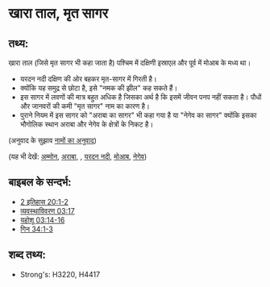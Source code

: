 # खारा ताल, मृत सागर #

## तथ्य: ##

खारा ताल (जिसे मृत सागर भी कहा जाता है) पश्चिम में दक्षिणी इस्राएल और पूर्व में मोआब के मध्य था।

* यरदन नदी दक्षिण की ओर बहकर मृत-सागर में गिरती है।
* क्योंकि यह समुद्र से छोटा है, इसे "नमक की झील" कह सकते हैं।
* इस सागर में लवणों की मात्र बहुत अधिक है जिसका अर्थ है कि इसमें जीवन पनप नहीं सकता है। पौधों और जानवरों की कमी "मृत सागर" नाम का कारण है।
* पुराने नियम में इस सागर को "अराबा का सागर" भी कहा गया है या "नेगेव का सागर" क्योंकि इसका भौगोलिक स्थान अराबा और नेगेव के क्षेत्रों के निकट है।


(अनुवाद के सुझाव [नामों का अनुवाद](rc://en/ta/man/translate/translate-names))

(यह भी देखें: [अम्मोन](../names/ammon.md), [अराबा](../names/arabah.md), , [यरदन नदी](../names/jordanriver.md), [मोआब](../names/moab.md), [नेगेव](../names/negev.md))

## बाइबल के सन्दर्भ: ##

* [2 इतिहास 20:1-2](rc://en/tn/help/2ch/20/01)
* [व्यवस्थाविवरण 03:17](rc://en/tn/help/deu/03/17)
* [यहोशू 03:14-16](rc://en/tn/help/jos/03/14)
* [गिन 34:1-3](rc://en/tn/help/num/34/01)

## शब्द तथ्य: ##

* Strong's: H3220, H4417
